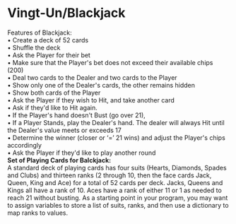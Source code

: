 # Vingt-Un/Blackjack
Features of Blackjack:  
•	Create a deck of 52 cards  
•	Shuffle the deck  
•	Ask the Player for their bet  
•	Make sure that the Player's bet does not exceed their available chips (200)  
•	Deal two cards to the Dealer and two cards to the Player  
•	Show only one of the Dealer's cards, the other remains hidden  
•	Show both cards of the Player  
•	Ask the Player if they wish to Hit, and take another card  
•	Ask if they'd like to Hit again.  
•	If the Player's hand doesn't Bust (go over 21),  
•	If a Player Stands, play the Dealer's hand. The dealer will always Hit until the Dealer's value meets or exceeds 17  
•	Determine the winner (closer or ‘=’ 21 wins) and adjust the Player's chips accordingly  
•	Ask the Player if they'd like to play another round  
__Set of Playing Cards for Balckjack:__  
A standard deck of playing cards has four suits (Hearts, Diamonds, Spades and Clubs) and thirteen ranks (2 through 10, then the face cards Jack, Queen, King and Ace) for a total of 52 cards per deck. Jacks, Queens and Kings all have a rank of 10. Aces have a rank of either 11 or 1 as needed to reach 21 without busting. As a starting point in your program, you may want to assign variables to store a list of suits, ranks, and then use a dictionary to map ranks to values.
